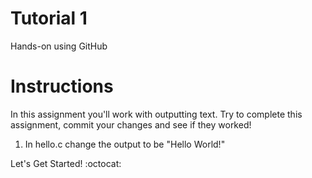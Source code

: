 # Tutorial 1
Hands-on using GitHub

# Instructions
In this assignment you'll work with outputting text. Try to complete this assignment, commit your changes and see if they worked!

1. In hello.c change the output to be "Hello World!"

Let's Get Started! :octocat:

